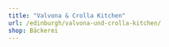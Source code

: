 ```yaml
---
title: "Valvona & Crolla Kitchen"
url: /edinburgh/valvona-und-crolla-kitchen/
shop: Bäckerei
---
```

